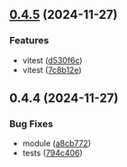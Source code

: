 ## [0.4.5](https://github.com/andrehrferreira/cmmv-encryptor/compare/v0.4.4...v0.4.5) (2024-11-27)


### Features

* vitest ([d530f6c](https://github.com/andrehrferreira/cmmv-encryptor/commit/d530f6c808ddd34ceabe1a9e9338d6fc2e010900))
* vitest ([7c8b12e](https://github.com/andrehrferreira/cmmv-encryptor/commit/7c8b12eabd920617ec335a22628bb9fe5c1b25a7))



## 0.4.4 (2024-11-27)


### Bug Fixes

* module ([a8cb772](https://github.com/andrehrferreira/cmmv-encryptor/commit/a8cb77268f4c57ea446b7323afb24242c3771438))
* tests ([794c406](https://github.com/andrehrferreira/cmmv-encryptor/commit/794c4069e4557763a70122be37d2ca1680992bbc))




